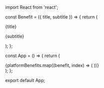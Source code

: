 import React from 'react';

const Benefit = ({ title, subtitle }) => {
  return (
    <div className="max-w-sm rounded overflow-hidden shadow-lg bg-white">
      <div className="px-6 py-4">
        <div className="font-bold text-xl mb-2">{title}</div>
        <p className="text-gray-700 text-base">{subtitle}</p>
      </div>
    </div>
  );
};

const App = () => {
  return (
    <div className="flex justify-center items-center h-screen bg-gray-100">
      <div className="grid grid-cols-1 gap-4 md:grid-cols-2 lg:grid-cols-3">
        {platformBenefits.map((benefit, index) => (
          <Benefit key={index} title={benefit.title} subtitle={benefit.subtitle} />
        ))}
      </div>
    </div>
  );
};

export default App;